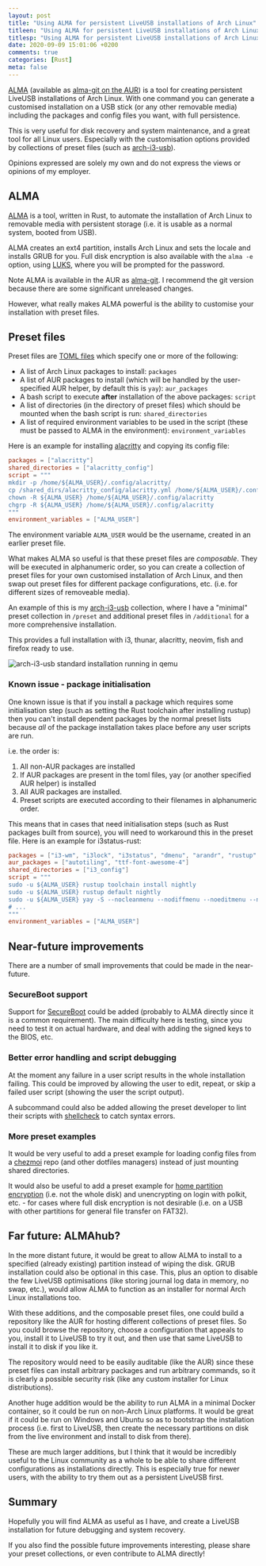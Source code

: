 ```yaml
---
layout: post
title: "Using ALMA for persistent LiveUSB installations of Arch Linux"
titleen: "Using ALMA for persistent LiveUSB installations of Arch Linux"
titlesp: "Using ALMA for persistent LiveUSB installations of Arch Linux"
date: 2020-09-09 15:01:06 +0200
comments: true
categories: [Rust]
meta: false
---
```


[ALMA](https://github.com/r-darwish/alma) (available as [alma-git on the AUR](https://aur.archlinux.org/packages/alma-git/)) is a tool for creating
persistent LiveUSB installations of Arch Linux. With one command you
can generate a customised installation on a
USB stick (or any other removable media) including the packages and 
config files you want, with full persistence.

This is very useful for disk recovery and system maintenance, and a
great tool for all Linux users. Especially with the customisation
options provided by collections of preset files (such as
[arch-i3-usb](https://github.com/jamesmcm/arch-i3-usb)).


<!--more-->

Opinions expressed are solely my own and do not express the views or opinions of my employer.

## ALMA

[ALMA](https://github.com/r-darwish/alma) is a tool, written in Rust, to
automate the installation of Arch Linux to removable media with
persistent storage (i.e. it is usable as a normal system, booted from
USB).

ALMA creates an ext4 partition, installs Arch Linux and sets the locale
and installs GRUB for you. Full disk encryption is also available with
the `alma -e` option, using [LUKS](https://wiki.archlinux.org/index.php/Dm-crypt/Encrypting_an_entire_system),
where you will be prompted for the password.

Note ALMA is available in the AUR as [alma-git](https://aur.archlinux.org/packages/alma-git/).
I recommend the git version because there are some significant unreleased changes.

However, what really makes ALMA powerful is the ability to customise
your installation with preset files.

## Preset files

Preset files are [TOML files](https://en.wikipedia.org/wiki/TOML) which specify one or more of the
following:

* A list of Arch Linux packages to install: `packages`
* A list of AUR packages to install (which will be handled by the
  user-specified AUR helper, by default this is `yay`): `aur_packages`
* A bash script to execute __after__ installation of the above packages:
  `script`
* A list of directories (in the directory of preset files) which should
  be mounted when the bash script is run: `shared_directories`
* A list of required environment variables to be used in the script
  (these must be passed to ALMA in the environment): `environment_variables`

Here is an example for installing [alacritty](https://github.com/alacritty/alacritty) and copying its config
file:

```toml
packages = ["alacritty"]
shared_directories = ["alacritty_config"]
script = """
mkdir -p /home/${ALMA_USER}/.config/alacritty/
cp /shared_dirs/alacritty_config/alacritty.yml /home/${ALMA_USER}/.config/alacritty/alacritty.yml
chown -R ${ALMA_USER} /home/${ALMA_USER}/.config/alacritty
chgrp -R ${ALMA_USER} /home/${ALMA_USER}/.config/alacritty
"""
environment_variables = ["ALMA_USER"]
```

The environment variable `ALMA_USER` would be the username, created in
an earlier preset file.

What makes ALMA so useful is that these preset files are _composable_.
They will be executed in alphanumeric order, so you can create a
collection of preset files for your own customised installation of Arch
Linux, and then swap out preset files for different package
configurations, etc. (i.e. for different sizes of removeable media).

An example of this is my [arch-i3-usb](https://github.com/jamesmcm/arch-i3-usb) collection, where I have a
"minimal" preset collection in `/preset` and additional preset files in
`/additional` for a more comprehensive installation.

This provides a full installation with i3, thunar, alacritty, neovim,
fish and firefox ready to use.

![arch-i3-usb standard installation running in qemu](/images/archqemu.png "arch-i3-usb standard installation in qemu")

### Known issue - package initialisation

One known issue is that if you install a package which requires some
initialisation step (such as setting the Rust toolchain after installing
rustup) then you can't install dependent packages by the normal preset
lists because _all_ of the package installation takes place before any
user scripts are run.

i.e. the order is:

1. All non-AUR packages are installed
1. If AUR packages are present in the toml files, yay (or another specified AUR helper) is installed
1. All AUR packages are installed.
1. Preset scripts are executed according to their filenames in alphanumeric order.

This means that in cases that need initialisation steps (such as Rust
packages built from source), you will need to workaround this in the
preset file. Here is an example for i3status-rust:

```toml
packages = ["i3-wm", "i3lock", "i3status", "dmenu", "arandr", "rustup", "powerline-fonts", "ttf-font-awesome", "upower"]
aur_packages = ["autotiling", "ttf-font-awesome-4"]
shared_directories = ["i3_config"]
script = """
sudo -u ${ALMA_USER} rustup toolchain install nightly
sudo -u ${ALMA_USER} rustup default nightly
sudo -u ${ALMA_USER} yay -S --nocleanmenu --nodiffmenu --noeditmenu --noupgrademenu --useask --removemake --norebuild --noconfirm --answeredit None --answerclean None --mflags --noconfirm i3status-rust-git
# ...
"""
environment_variables = ["ALMA_USER"]
```

## Near-future improvements

There are a number of small improvements that could be made in the
near-future.

### SecureBoot support

Support for [SecureBoot](https://wiki.archlinux.org/index.php/Unified_Extensible_Firmware_Interface/Secure_Boot)
 could be added (probably to ALMA directly since it is a common
 requirement). The main difficulty here is testing, since you need to
 test it on actual hardware, and deal with adding the signed keys to the
 BIOS, etc.

### Better error handling and script debugging

At the moment any failure in a user script results in the whole installation
failing. This could be improved by allowing the user to edit, repeat, or
skip a failed user script (showing the user the script output).

A subcommand could also be added allowing the preset developer to lint
their scripts with [shellcheck](https://github.com/koalaman/shellcheck) to catch syntax errors.

### More preset examples

It would be very useful to add a preset example for loading config files
from a [chezmoi](https://github.com/twpayne/chezmoi) repo (and other
dotfiles managers) instead of just mounting shared directories.

It would also be useful to add a preset example for [home partition encryption](https://wiki.archlinux.org/index.php/Dm-crypt/Encrypting_a_non-root_file_system)
(i.e. not the whole disk) and unencrypting on login with polkit, etc. -
for cases where full disk encryption is not desirable (i.e. on a USB
with other partitions for general file transfer on FAT32).

## Far future: ALMAhub?

In the more distant future, it would be great to allow ALMA to install
to a specified (already existing) partition instead of wiping the disk.
GRUB installation could also be optional in this case. This, plus an
option to disable the few LiveUSB optimisations (like storing journal
log data in memory, no swap, etc.), would allow ALMA to function as an
installer for normal Arch Linux installations too.

With these additions, and the composable preset files, one could build a
repository like the AUR for hosting different collections of preset
files. So you could browse the repository, choose a configuration that
appeals to you, install it to LiveUSB to try it out, and then use that
same LiveUSB to install it to disk if you like it.

The repository would need to be easily auditable (like the AUR) since
these preset files can install arbitrary packages and run arbitrary
commands, so it is clearly a possible security risk (like any custom
installer for Linux
distributions).

Another huge addition would be the ability to run ALMA in a minimal
Docker container, so it could be run on non-Arch Linux platforms. It
would be great if it could be run on Windows and Ubuntu so as to
bootstrap the installation process (i.e. first to LiveUSB, then create
the necessary partitions on disk from the live environment and install
to disk from there).

These are much larger additions, but I think that it would be incredibly
useful to the Linux community as a whole to be able to share different
configurations as installations directly. This is especially true for
newer users, with the ability to try them out as a persistent LiveUSB first.

## Summary

Hopefully you will find ALMA as useful as I have, and create a LiveUSB
installation for future debugging and system recovery.

If you also find the possible future improvements interesting, please
share your preset collections, or even contribute to ALMA directly!
